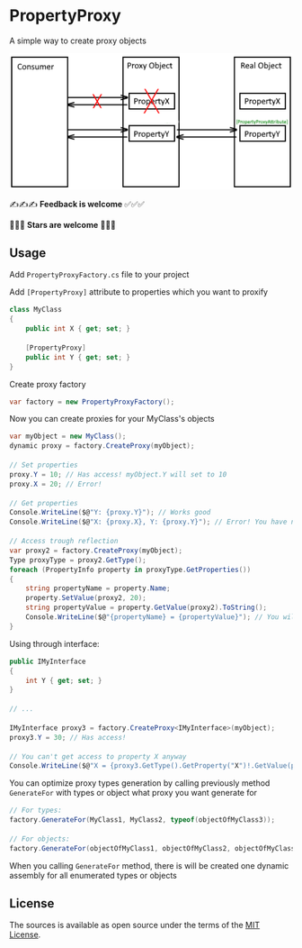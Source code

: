 # PropertyProxy
A simple way to create proxy objects

![Cheme](proxy.png)

✍✍✍ **Feedback is welcome** ✅✅✅

💚💚💚 **Stars are welcome** 💚💚💚

## Usage
Add `PropertyProxyFactory.cs` file to your project

Add `[PropertyProxy]` attribute to properties which you want to proxify
```csharp
class MyClass
{
    public int X { get; set; }
    
    [PropertyProxy]
    public int Y { get; set; }
}
```

Create proxy factory
```csharp
var factory = new PropertyProxyFactory();
```

Now you can create proxies for your MyClass's objects
```csharp
var myObject = new MyClass();
dynamic proxy = factory.CreateProxy(myObject);

// Set properties
proxy.Y = 10; // Has access! myObject.Y will set to 10
proxy.X = 20; // Error!

// Get properties
Console.WriteLine($@"Y: {proxy.Y}"); // Works good
Console.WriteLine($@"X: {proxy.X}, Y: {proxy.Y}"); // Error! You have not access to property X

// Access trough reflection
var proxy2 = factory.CreateProxy(myObject);
Type proxyType = proxy2.GetType();
foreach (PropertyInfo property in proxyType.GetProperties())
{
    string propertyName = property.Name;
    property.SetValue(proxy2, 20);
    string propertyValue = property.GetValue(proxy2).ToString();
    Console.WriteLine($@"{propertyName} = {propertyValue}"); // You will see only "Y = 20"
}
```

Using through interface:
```csharp
public IMyInterface
{
    int Y { get; set; }
}

// ...

IMyInterface proxy3 = factory.CreateProxy<IMyInterface>(myObject);
proxy3.Y = 30; // Has access!

// You can't get access to property X anyway
Console.WriteLine($@"X = {proxy3.GetType().GetProperty("X")!.GetValue(proxy3)}"); // Error
```

You can optimize proxy types generation by calling previously method `GenerateFor` with types or object what proxy you want generate for
```csharp
// For types:
factory.GenerateFor(MyClass1, MyClass2, typeof(objectOfMyClass3));

// For objects:
factory.GenerateFor(objectOfMyClass1, objectOfMyClass2, objectOfMyClass3);
```
When you calling `GenerateFor` method, there is will be created one dynamic assembly for all enumerated types or objects

## License

The sources is available as open source under the terms of the [MIT License](http://opensource.org/licenses/MIT).
